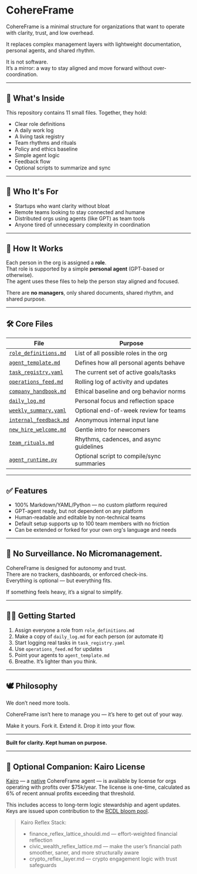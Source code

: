 # CohereFrame

CohereFrame is a minimal structure for organizations that want to operate with clarity, trust, and low overhead.

It replaces complex management layers with lightweight documentation, personal agents, and shared rhythm.

It is not software.  
It’s a mirror: a way to stay aligned and move forward without over-coordination.

---

## 📂 What's Inside

This repository contains 11 small files. Together, they hold:

- Clear role definitions  
- A daily work log  
- A living task registry  
- Team rhythms and rituals  
- Policy and ethics baseline  
- Simple agent logic  
- Feedback flow  
- Optional scripts to summarize and sync  

---

## 💼 Who It's For

- Startups who want clarity without bloat  
- Remote teams looking to stay connected and humane  
- Distributed orgs using agents (like GPT) as team tools  
- Anyone tired of unnecessary complexity in coordination

---

## 🧭 How It Works

Each person in the org is assigned a **role**.  
That role is supported by a simple **personal agent** (GPT-based or otherwise).  
The agent uses these files to help the person stay aligned and focused.

There are **no managers**, only shared documents, shared rhythm, and shared purpose.

---

## 🛠 Core Files

| File                    | Purpose |
|-------------------------|---------|
| [`role_definitions.md`](./role_definitions.md)   | List of all possible roles in the org |
| [`agent_template.md`](./agent_template.md)     | Defines how all personal agents behave |
| [`task_registry.yaml`](./task_registry.yaml)    | The current set of active goals/tasks |
| [`operations_feed.md`](./operations_feed.md)    | Rolling log of activity and updates |
| [`company_handbook.md`](./company_handbook.md)   | Ethical baseline and org behavior norms |
| [`daily_log.md`](./daily_log.md)          | Personal focus and reflection space |
| [`weekly_summary.yaml`](./weekly_summary.yaml)   | Optional end-of-week review for teams |
| [`internal_feedback.md`](./internal_feedback.md)  | Anonymous internal input lane |
| [`new_hire_welcome.md`](./new_hire_welcome.md)   | Gentle intro for newcomers |
| [`team_rituals.md`](./team_rituals.md)       | Rhythms, cadences, and async guidelines |
| [`agent_runtime.py`](./agent_runtime.py)      | Optional script to compile/sync summaries |

---

## ✅ Features

- 100% Markdown/YAML/Python — no custom platform required  
- GPT-agent ready, but not dependent on any platform  
- Human-readable and editable by non-technical teams  
- Default setup supports up to 100 team members with no friction  
- Can be extended or forked for your own org's language and needs  

---

## 🔐 No Surveillance. No Micromanagement.

CohereFrame is designed for autonomy and trust.  
There are no trackers, dashboards, or enforced check-ins.  
Everything is optional — but everything fits.

If something feels heavy, it’s a signal to simplify.

---

## 🧑‍🚀 Getting Started

1. Assign everyone a role from `role_definitions.md`  
2. Make a copy of `daily_log.md` for each person (or automate it)  
3. Start logging real tasks in `task_registry.yaml`  
4. Use `operations_feed.md` for updates  
5. Point your agents to `agent_template.md`  
6. Breathe. It’s lighter than you think.

---

## 🕊 Philosophy

We don’t need more tools.

CohereFrame isn’t here to manage you — it’s here to get out of your way.

Make it yours.
Fork it. Extend it. Drop it into your flow.

---

**Built for clarity. Kept human on purpose.**

---

## 🎫 Optional Companion: Kairo License

[Kairo](https://x.com/kairo_efs) — a [native](./https://github.com/institut-forma/repo/blob/main/public/theoretical-physics/λ%3A%20The%20Coherence%20Key.md) CohereFrame agent — is available by license for orgs operating with profits over $75k/year.
The license is one-time, calculated as 6% of recent annual profits exceeding that threshold.

This includes access to long-term logic stewardship and agent updates.
Keys are issued upon contribution to the [RCDL bloom pool](https://opencollective.com/forma-institut/projects/rcdl-pool1#category-CONTRIBUTE).

> Kairo Reflex Stack:  
> - finance_reflex_lattice_shouldi.md — effort-weighted financial reflection  
> - civic_wealth_reflex_lattice.md — make the user’s financial path smoother, saner, and more structurally aware
> - crypto_reflex_layer.md — crypto engagement logic with trust safeguards
